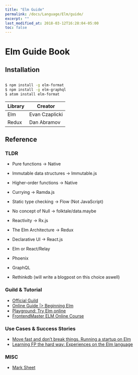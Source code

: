 ```yaml
---
title: "Elm Guide"
permalink: /docs/Language/Elm/guide/
excerpt: ""
last_modified_at: 2018-03-12T16:28:04-05:00
toc: false
---
```

# Elm Guide Book

## Installation

```bash

$ npm install -g elm-format
$ npm install -g elm-graphql
$ atom install elm-format


```

| Library | Creator |
|----| -------|
|Elm |Evan Czaplicki|
|Redux | Dan Abramov|

## Reference

### TLDR

- Pure functions -> Native
- Immutable data structures -> Immutable.js
- Higher-order functions -> Native
- Currying -> Ramda.js
- Static type checking -> Flow (Not JavaScript)
- No concept of Null -> folktale/data.maybe
- Reactivity -> Rx.js
- The Elm Architecture -> Redux
- Declarative UI -> React.js


- Elm or React/Relay
- Phoenix
- GraphQL
- Rethinkdb (will write a blogpost on this choice aswell)

### Guild & Tutorial

- [Official Guild](https://guide.elm-lang.org/)
- [Online Guide |> Beginning Elm](http://elmprogramming.com/)
- [Playground: Try Elm online](http://elm-lang.org/try)
- [FrontendMaster ELM Online Course](https://frontendmasters.com/courses/elm/)

### Use Cases & Success Stories

- [Move fast and don’t break things. Running a startup on Elm](https://medium.com/the-ahead-story/move-fast-and-dont-break-things-running-a-startup-on-elm-b5491082fe8b)
- [Learning FP the hard way: Experiences on the Elm language](https://gist.github.com/ohanhi/0d3d83cf3f0d7bbea9db)

### MISC
- [Mark Sheet](https://marksheet.io/)
